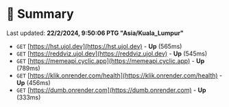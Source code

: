 # 📖 Summary
Last updated: **22/2/2024, 9:50:06 PTG "Asia/Kuala_Lumpur"**

- `GET` [https://hst.ujol.dev](https://hst.ujol.dev) - **Up** (565ms)
- `GET` [https://reddviz.ujol.dev](https://reddviz.ujol.dev) - **Up** (545ms)
- `GET` [https://memeapi.cyclic.app](https://memeapi.cyclic.app) - **Up** (789ms)
- `GET` [https://klik.onrender.com/health](https://klik.onrender.com/health) - **Up** (456ms)
- `GET` [https://dumb.onrender.com](https://dumb.onrender.com) - **Up** (333ms)
